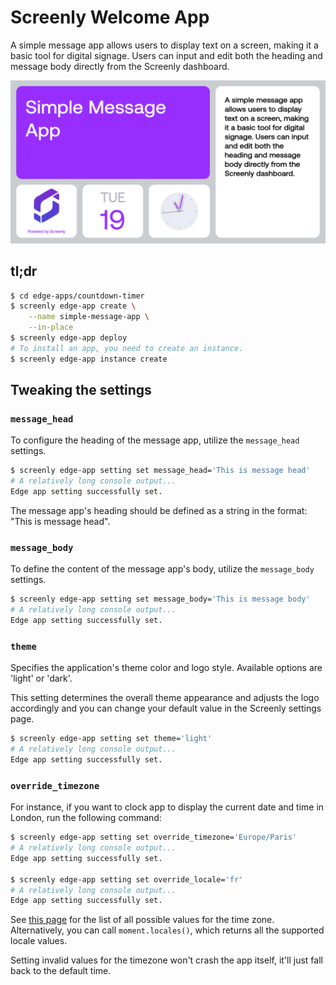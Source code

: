 # Screenly Welcome App

A simple message app allows users to display text on a screen, making it a basic tool for digital signage. Users can input and edit both the heading and message body directly from the Screenly dashboard.

![Simple Message App](./static/img/message-app-preview.png)

## tl;dr

```bash
$ cd edge-apps/countdown-timer
$ screenly edge-app create \
    --name simple-message-app \
    --in-place
$ screenly edge-app deploy
# To install an app, you need to create an instance.
$ screenly edge-app instance create

```

## Tweaking the settings

### `message_head`

To configure the heading of the message app, utilize the `message_head` settings.

```bash
$ screenly edge-app setting set message_head='This is message head'
# A relatively long console output...
Edge app setting successfully set.
```
The message app's heading should be defined as a string in the format: "This is message head".

### `message_body`

To define the content of the message app's body, utilize the `message_body` settings.

```bash
$ screenly edge-app setting set message_body='This is message body'
# A relatively long console output...
Edge app setting successfully set.
```

### `theme`

Specifies the application's theme color and logo style. Available options are 'light' or 'dark'.

This setting determines the overall theme appearance and adjusts the logo accordingly and you can change your default value in the Screenly settings page.

```bash
$ screenly edge-app setting set theme='light'
# A relatively long console output...
Edge app setting successfully set.
```

### `override_timezone`

For instance, if you want to clock app to display the current date and time in London,
run the following command:

```bash
$ screenly edge-app setting set override_timezone='Europe/Paris'
# A relatively long console output...
Edge app setting successfully set.

$ screenly edge-app setting set override_locale='fr'
# A relatively long console output...
Edge app setting successfully set.
```

See [this page](https://momentjs.com/) for the list of all possible values for the time zone.
Alternatively, you can call `moment.locales()`, which returns all the supported locale values.

Setting invalid values for the timezone won't crash the app itself, it'll just fall back to the default time.